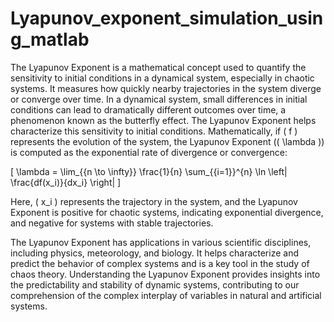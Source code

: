 # Lyapunov_exponent_simulation_using_matlab

The Lyapunov Exponent is a mathematical concept used to quantify the sensitivity to initial conditions in a dynamical system, especially in chaotic systems. It measures how quickly nearby trajectories in the system diverge or converge over time. In a dynamical system, small differences in initial conditions can lead to dramatically different outcomes over time, a phenomenon known as the butterfly effect. The Lyapunov Exponent helps characterize this sensitivity to initial conditions. Mathematically, if \( f \) represents the evolution of the system, the Lyapunov Exponent (\( \lambda \)) is computed as the exponential rate of divergence or convergence:

\[ \lambda = \lim_{{n \to \infty}} \frac{1}{n} \sum_{{i=1}}^{n} \ln \left| \frac{df(x_i)}{dx_i} \right| \]

Here, \( x_i \) represents the trajectory in the system, and the Lyapunov Exponent is positive for chaotic systems, indicating exponential divergence, and negative for systems with stable trajectories.

The Lyapunov Exponent has applications in various scientific disciplines, including physics, meteorology, and biology. It helps characterize and predict the behavior of complex systems and is a key tool in the study of chaos theory. Understanding the Lyapunov Exponent provides insights into the predictability and stability of dynamic systems, contributing to our comprehension of the complex interplay of variables in natural and artificial systems.
